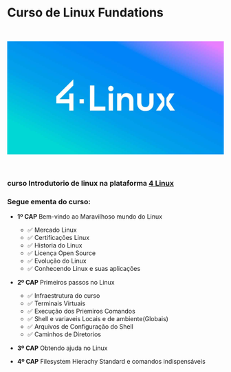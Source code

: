 # Curso de Linux Fundations
<br>

![alt text](images/logo.jpg)

<br>

### curso Introdutorio de linux na plataforma [4 Linux](https://4linux.com.br/cursos/assinatura/linux/?gad_source=1&gclid=Cj0KCQjwqpSwBhClARIsADlZ_TmU9SnKsuE7YU5llOaF1RuNVIyXO4EIWTNVvzVlzTUXTS4e6OA3i5kaAkuNEALw_wcB)

### Segue ementa do curso:

* **1º CAP** Bem-vindo ao Maravilhoso mundo do Linux

    * :white_check_mark: Mercado Linux 
    * :white_check_mark: Certificações Linux
    * :white_check_mark: Historia do Linux
    * :white_check_mark: Licença Open Source
    * :white_check_mark: Evolução do Linux
    * :white_check_mark: Conhecendo Linux e suas aplicações

* **2º CAP** Primeiros passos no Linux

    * :white_check_mark: Infraestrutura do curso
    * :white_check_mark: Terminais Virtuais 
    * :white_check_mark: Execução dos Priemiros Comandos
    * :white_check_mark: Shell e variaveis Locais e de ambiente(Globais)
    * :white_check_mark: Arquivos de Configuração do Shell
    * :white_check_mark: Caminhos de Diretorios

* **3º CAP** Obtendo ajuda no Linux

* **4º CAP** Filesystem Hierachy Standard e comandos indispensáveis